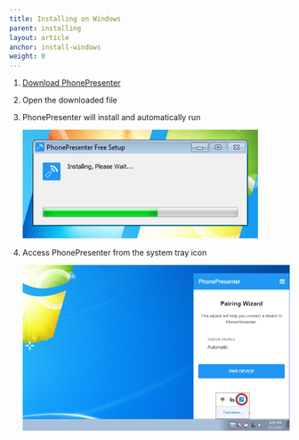 ```yaml
---
title: Installing on Windows
parent: installing
layout: article
anchor: install-windows
weight: 0
---
```


1. <a href="https://phonepresenter.com/#download">Download PhonePresenter</a>


2. Open the downloaded file


3. PhonePresenter will install and automatically run

    ![PhonePresenter installing on Windows](/assets/img/install_win.png)


4. Access PhonePresenter from the system tray icon

    ![PhonePresenter in system tray](/assets/img/system_tray_win.png)
